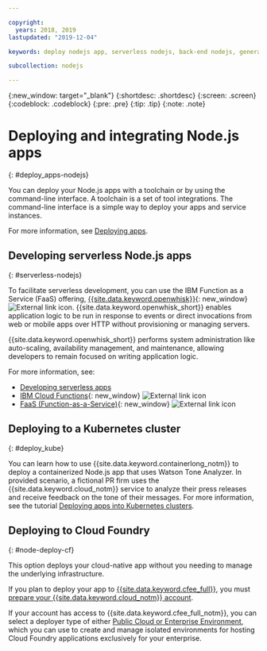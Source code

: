```yaml
---

copyright:
  years: 2018, 2019
lastupdated: "2019-12-04"

keywords: deploy nodejs app, serverless nodejs, back-end nodejs, generated sdk nodejs, cloud foundry deploy nodejs, kubernetes deploy nodejs, nodejs

subcollection: nodejs

---
```


{:new_window: target="_blank"}
{:shortdesc: .shortdesc}
{:screen: .screen}
{:codeblock: .codeblock}
{:pre: .pre}
{:tip: .tip}
{:note: .note}

# Deploying and integrating Node.js apps
{: #deploy_apps-nodejs}

You can deploy your Node.js apps with a toolchain or by using the command-line interface. A toolchain is a set of tool integrations. The command-line interface is a simple way to deploy your apps and service instances.

For more information, see [Deploying apps](/docs/apps?topic=creating-apps-deploying-apps).

## Developing serverless Node.js apps
{: #serverless-nodejs}

To facilitate serverless development, you can use the IBM Function as a Service (FaaS) offering, [{{site.data.keyword.openwhisk}}](https://www.ibm.com/cloud/functions){: new_window} ![External link icon](../../icons/launch-glyph.svg "External link icon"). {{site.data.keyword.openwhisk_short}} enables application logic to be run in response to events or direct invocations from web or mobile apps over HTTP without provisioning or managing servers.

{{site.data.keyword.openwhisk_short}} performs system administration like auto-scaling, availability management, and maintenance, allowing developers to remain focused on writing application logic.

For more information, see:
* [Developing serverless apps](/docs/apps/deploying?topic=creating-apps-serverless)
* [IBM Cloud Functions](https://www.ibm.com/cloud/functions){: new_window} ![External link icon](../../icons/launch-glyph.svg "External link icon")
* [FaaS (Function-as-a-Service)](https://www.ibm.com/cloud/learn/faas){: new_window} ![External link icon](../../icons/launch-glyph.svg "External link icon")

## Deploying to a Kubernetes cluster
{: #deploy_kube}

You can learn how to use {{site.data.keyword.containerlong_notm}} to deploy a containerized Node.js app that uses Watson Tone Analyzer. In provided scenario, a fictional PR firm uses the {{site.data.keyword.cloud_notm}} service to analyze their press releases and receive feedback on the tone of their messages. For more information, see the tutorial [Deploying apps into Kubernetes clusters](/docs/containers?topic=containers-cs_apps_tutorial).

## Deploying to Cloud Foundry
{: #node-deploy-cf}

This option deploys your cloud-native app without you needing to manage the underlying infrastructure.

If you plan to deploy your app to [{{site.data.keyword.cfee_full}}](/docs/cloud-foundry?topic=cloud-foundry-about), you must [prepare your {{site.data.keyword.cloud_notm}} account](/docs/cloud-foundry?topic=cloud-foundry-prepare).

If your account has access to {{site.data.keyword.cfee_full_notm}}, you can select a deployer type of either [Public Cloud or Enterprise Environment](/docs/cloud-foundry?topic=cloud-foundry-what-is-cloud-foundry#ibmcf-offerings), which you can use to create and manage isolated environments for hosting Cloud Foundry applications exclusively for your enterprise.
